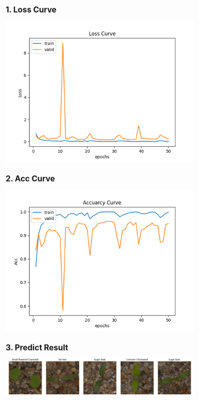 ## 1. Loss Curve
![image](https://github.com/YongXiang12/ML_Assignment/blob/main/PIC/Loss%20Curve.png)

## 2. Acc Curve
![image](https://github.com/YongXiang12/ML_Assignment/blob/main/PIC/Acc%20Curve.png)

## 3. Predict Result
![image](https://github.com/YongXiang12/ML_Assignment/blob/main/PIC/result.png)
